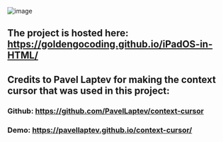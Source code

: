![image](https://user-images.githubusercontent.com/101265437/215282002-5fd1550b-292f-474c-b427-dc14b4a83aaa.png)


## The project is hosted here: https://goldengocoding.github.io/iPadOS-in-HTML/ 

## Credits to Pavel Laptev for making the context cursor that was used in this project: 
### Github: https://github.com/PavelLaptev/context-cursor
### Demo: https://pavellaptev.github.io/context-cursor/
